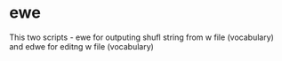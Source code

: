 # ewe
This two scripts - ewe for outputing shufl string from w file (vocabulary) and edwe for editng w file (vocabulary)
